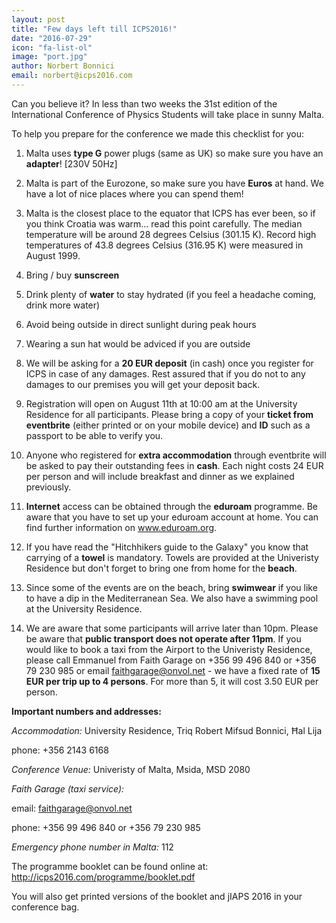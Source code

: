 ```yaml
---
layout: post
title: "Few days left till ICPS2016!"
date: "2016-07-29"
icon: "fa-list-ol"
image: "port.jpg"
author: Norbert Bonnici
email: norbert@icps2016.com
---
```


Can you believe it? In less than two weeks the 31st edition of the International Conference of Physics Students will take place in sunny Malta.

To help you prepare for the conference we made this checklist for you:

1. Malta uses **type G** power plugs (same as UK) so make sure you have an **adapter**! [230V 50Hz]

2. Malta is part of the Eurozone, so make sure you have **Euros** at hand. We have a lot of nice places where you can spend them!

3. Malta is the closest place to the equator that ICPS has ever been, so if you think Croatia was warm... read this point carefully. The median temperature will be around 28 degrees Celsius (301.15 K). Record high temperatures of 43.8 degrees Celsius (316.95 K) were measured in August 1999.

  1. Bring / buy **sunscreen**
  2. Drink plenty of **water** to stay hydrated (if you feel a headache coming, drink more water)
  3. Avoid being outside in direct sunlight during peak hours
  4. Wearing a sun hat would be adviced if you are outside

4. We will be asking for a **20 EUR deposit** (in cash) once you register for ICPS in case of any damages. Rest assured that if you do not to any damages to our premises you will get your deposit back.

5. Registration will open on August 11th at 10:00 am at the University Residence for all participants. Please bring a copy of your **ticket from eventbrite** (either printed or on your mobile device) and **ID** such as a passport to be able to verify you.

6. Anyone who registered for **extra accommodation** through eventbrite will be asked to pay their outstanding fees in **cash**. Each night costs 24 EUR per person and will include breakfast and dinner as we explained previously.

7. **Internet** access can be obtained through the **eduroam** programme. Be aware that you have to set up your eduroam account at home. You can find further information on www.eduroam.org.

8. If you have read the "Hitchhikers guide to the Galaxy" you know that carrying of a **towel** is mandatory. Towels are provided at the Univeristy Residence but don't forget to bring one from home for the **beach**.

9. Since some of the events are on the beach, bring **swimwear** if you like to have a dip in the Mediterranean Sea. We also have a swimming pool at the University Residence.

10. We are aware that some participants will arrive later than 10pm. Please be aware that **public transport does not operate after 11pm**. If you would like to book a taxi from the Airport to the Univeristy Residence, please call Emmanuel from Faith Garage on +356 99 496 840 or +356 79 230 985 or email faithgarage@onvol.net - we have a fixed rate of **15 EUR per trip up to 4 persons**. For more than 5, it will cost 3.50 EUR per person.

**Important numbers and addresses:**

*Accommodation:*
University Residence, Triq Robert Mifsud Bonnici, Ħal Lija

phone: +356 2143 6168

*Conference Venue:*
Univeristy of Malta, Msida, MSD 2080

*Faith Garage (taxi service):*

email: [faithgarage@onvol.net](faithgarage@onvol.net)

phone: +356 99 496 840 or +356 79 230 985

*Emergency phone number in Malta:*
112

The programme booklet can be found online at: http://icps2016.com/programme/booklet.pdf

You will also get printed versions of the booklet and jIAPS 2016 in your conference bag.
